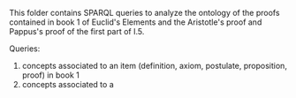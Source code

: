 This folder contains SPARQL queries to analyze the ontology of the proofs contained in book 1 of Euclid's Elements and the Aristotle's proof and Pappus's proof of the first part of I.5.

Queries:
1. concepts associated to an item (definition, axiom, postulate, proposition, proof) in book 1
2. concepts associated to a 
